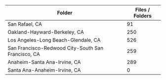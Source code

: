 | Folder                                             |   Files / Folders |
|----------------------------------------------------|-------------------|
| San Rafael, CA                                     |                91 |
| Oakland-Hayward-Berkeley, CA                       |               250 |
| Los Angeles-Long Beach-Glendale, CA                |               526 |
| San Francisco-Redwood City-South San Francisco, CA |               259 |
| Anaheim-Santa Ana-Irvine, CA                       |               289 |
| Santa Ana-Anaheim-Irvine, CA                       |                 0 |